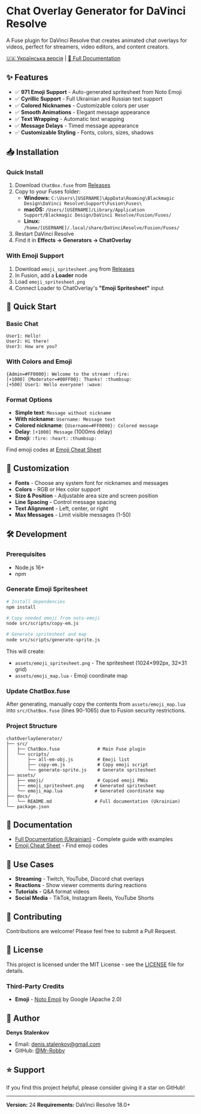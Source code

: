 # Chat Overlay Generator for DaVinci Resolve

A Fuse plugin for DaVinci Resolve that creates animated chat overlays for videos, perfect for streamers, video editors, and content creators.

[🇺🇦 Українська версія](README.uk.md) | [📖 Full Documentation](docs/README.md)

## ✨ Features

- ✅ **971 Emoji Support** - Auto-generated spritesheet from Noto Emoji
- ✅ **Cyrillic Support** - Full Ukrainian and Russian text support
- ✅ **Colored Nicknames** - Customizable colors per user
- ✅ **Smooth Animations** - Elegant message appearance
- ✅ **Text Wrapping** - Automatic text wrapping
- ✅ **Message Delays** - Timed message appearance
- ✅ **Customizable Styling** - Fonts, colors, sizes, shadows

## 📥 Installation

### Quick Install

1. Download `ChatBox.fuse` from [Releases](https://github.com/Mr-Robby/chat-generator-fuse/releases)
2. Copy to your Fuses folder:
   - **Windows:** `C:\Users\[USERNAME]\AppData\Roaming\Blackmagic Design\DaVinci Resolve\Support\Fusion\Fuses\`
   - **macOS:** `/Users/[USERNAME]/Library/Application Support/Blackmagic Design/DaVinci Resolve/Fusion/Fuses/`
   - **Linux:** `/home/[USERNAME]/.local/share/DaVinciResolve/Fusion/Fuses/`
3. Restart DaVinci Resolve
4. Find it in **Effects → Generators → ChatOverlay**

### With Emoji Support

1. Download `emoji_spritesheet.png` from [Releases](https://github.com/Mr-Robby/chat-generator-fuse/releases)
2. In Fusion, add a **Loader** node
3. Load `emoji_spritesheet.png`
4. Connect Loader to ChatOverlay's **"Emoji Spritesheet"** input

## 🚀 Quick Start

### Basic Chat

```
User1: Hello!
User2: Hi there!
User3: How are you?
```

### With Colors and Emoji

```
{Admin=#FF0000}: Welcome to the stream! :fire:
[+1000] {Moderator=#00FF00}: Thanks! :thumbsup:
[+500] User1: Hello everyone! :wave:
```

### Format Options

- **Simple text**: `Message without nickname`
- **With nickname**: `Username: Message text`
- **Colored nickname**: `{Username=#FF0000}: Colored message`
- **Delay**: `[+1000] Message` (1000ms delay)
- **Emoji**: `:fire:` `:heart:` `:thumbsup:`

Find emoji codes at [Emoji Cheat Sheet](https://www.webfx.com/tools/emoji-cheat-sheet/)

## 🎨 Customization

- **Fonts** - Choose any system font for nicknames and messages
- **Colors** - RGB or Hex color support
- **Size & Position** - Adjustable area size and screen position
- **Line Spacing** - Control message spacing
- **Text Alignment** - Left, center, or right
- **Max Messages** - Limit visible messages (1-50)

## 🛠️ Development

### Prerequisites

- Node.js 16+
- npm

### Generate Emoji Spritesheet

```bash
# Install dependencies
npm install

# Copy needed emoji from noto-emoji
node src/scripts/copy-em.js

# Generate spritesheet and map
node src/scripts/generate-sprite.js
```

This will create:
- `assets/emoji_spritesheet.png` - The spritesheet (1024×992px, 32×31 grid)
- `assets/emoji_map.lua` - Emoji coordinate map

### Update ChatBox.fuse

After generating, manually copy the contents from `assets/emoji_map.lua` into `src/ChatBox.fuse` (lines 90-1065) due to Fusion security restrictions.

### Project Structure

```
chatOverlayGenerator/
├── src/
│   ├── ChatBox.fuse              # Main Fuse plugin
│   └── scripts/
│       ├── all-em-obj.js         # Emoji list
│       ├── copy-em.js            # Copy emoji script
│       └── generate-sprite.js    # Generate spritesheet
├── assets/
│   ├── emoji/                    # Copied emoji PNGs
│   ├── emoji_spritesheet.png    # Generated spritesheet
│   └── emoji_map.lua            # Generated coordinate map
├── docs/
│   └── README.md                # Full documentation (Ukrainian)
└── package.json
```

## 📖 Documentation

- [Full Documentation (Ukrainian)](docs/README.md) - Complete guide with examples
- [Emoji Cheat Sheet](https://www.webfx.com/tools/emoji-cheat-sheet/) - Find emoji codes

## 🎯 Use Cases

- **Streaming** - Twitch, YouTube, Discord chat overlays
- **Reactions** - Show viewer comments during reactions
- **Tutorials** - Q&A format videos
- **Social Media** - TikTok, Instagram Reels, YouTube Shorts

## 🤝 Contributing

Contributions are welcome! Please feel free to submit a Pull Request.

## 📄 License

This project is licensed under the MIT License - see the [LICENSE](LICENSE) file for details.

### Third-Party Credits

- **Emoji** - [Noto Emoji](https://github.com/googlefonts/noto-emoji) by Google (Apache 2.0)

## 👤 Author

**Denys Stalenkov**
- Email: denis.stalenkov@gmail.com
- GitHub: [@Mr-Robby](https://github.com/Mr-Robby)

## ⭐ Support

If you find this project helpful, please consider giving it a star on GitHub!

---

**Version:** 24
**Requirements:** DaVinci Resolve 18.0+
